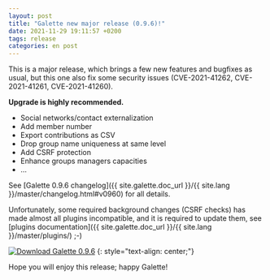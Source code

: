 ```yaml
---
layout: post
title: "Galette new major release (0.9.6)!"
date: 2021-11-29 19:11:57 +0200
tags: release
categories: en post
---
```


This is a major release, which brings a few new features and bugfixes as usual, but this one also fix some security issues (CVE-2021-41262, CVE-2021-41261, CVE-2021-41260).

**Upgrade is highly recommended.**

* Social networks/contact externalization
* Add member number
* Export contributions as CSV
* Drop group name uniqueness at same level
* Add CSRF protection
* Enhance groups managers capacities
* ...

See [Galette 0.9.6 changelog]({{ site.galette.doc_url }}/{{ site.lang }}/master/changelog.html#v0960) for all details.

Unfortunately, some required background changes (CSRF checks) has made almost all plugins incompatible, and it is required to update them, see [plugins documentation]({{ site.galette.doc_url }}/{{ site.lang }}/master/plugins/) ;-)

[![Download Galette 0.9.6](https://img.shields.io/badge/0.9.6-Download_Galette-ffb619.svg?logo=php&logoColor=white&style=for-the-badge)](https://galette.eu/download/galette-0.9.6.tar.bz2)
{: style="text-align: center;"}

Hope you will enjoy this release; happy Galette!
